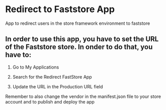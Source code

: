 # Redirect to Faststore App


App to redirect users in the store framework environment to faststore

## In order to use this app, you have to set the URL of the Faststore store. In onder to do that, you have to:

1) Go to My Applications

2) Search for the Redirect FastStore App

3) Update the URL in the Production URL field

Remember to also change the vendor in the manifest.json file to your store account and to publish and deploy the app



